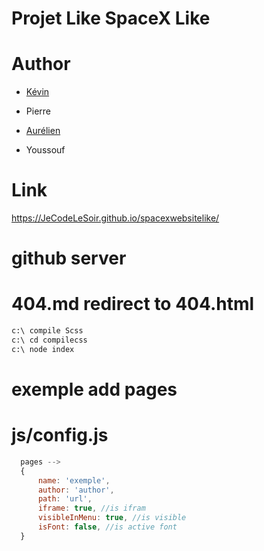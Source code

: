 # Projet Like SpaceX Like


# Author

* [Kévin](https://github.com/entropeek)

* Pierre

* [Aurélien](https://github.com/JeCodeLeSoir)

* Youssouf

# Link
https://JeCodeLeSoir.github.io/spacexwebsitelike/

# github server
# 404.md redirect to 404.html

```cmd
c:\ compile Scss
c:\ cd compilecss
c:\ node index

```

# exemple add pages
# js/config.js
```js
  pages -->
  {
      name: 'exemple',
      author: 'author',
      path: 'url',
      iframe: true, //is ifram
      visibleInMenu: true, //is visible
      isFont: false, //is active font
  }
```
